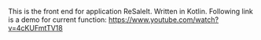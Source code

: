 This is the front end for application ReSaleIt. Written in Kotlin. 
Following link is a demo for current function:
https://www.youtube.com/watch?v=4cKUFmtTV18
